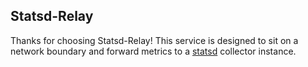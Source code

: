 ﻿## Statsd-Relay
Thanks for choosing Statsd-Relay! This service is designed to sit on a network boundary and forward metrics to a [statsd](https://github.com/lukevenediger/statsd.net) collector instance.
